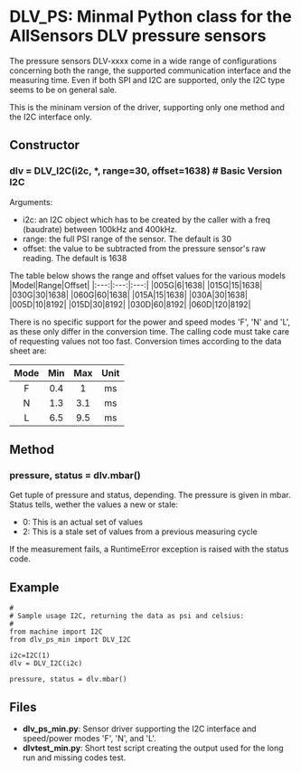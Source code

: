 # DLV_PS: Minmal Python class for the AllSensors DLV pressure sensors

The pressure sensors DLV-xxxx come in a wide range of configurations concerning
both the range, the supported communication interface and the measuring time.
Even if both SPI and I2C are supported, only the I2C type seems to be on general sale.

This is the mininam version of the driver, supporting only one method and
the I2C interface only.
## **Constructor**

### **dlv = DLV_I2C(i2c, \*, range=30, offset=1638) # Basic Version I2C**

Arguments: 

- i2c: an I2C object which has to be created by the caller with a freq (baudrate) between 100kHz and 400kHz. 
- range: the full PSI range of the sensor. The default is 30
- offset: the value to be subtracted from the pressure sensor's raw reading. The default is 1638

The table below shows the range and offset values for the various models
|Model|Range|Offset|
|:---:|:---:|:---:|
|005G|6|1638|
|015G|15|1638|
|030G|30|1638|
|060G|60|1638|
|015A|15|1638|
|030A|30|1638|
|005D|10|8192|
|015D|30|8192|
|030D|60|8192|
|060D|120|8192|  

There is no specific support for the power and speed modes 'F', 'N' and 'L',
as these only differ in the conversion time. The calling code must take care
of requesting values not too fast. Conversion times according to the data sheet are:

|Mode|Min|Max|Unit|
|:---:|:---:|:---:|:---:|
|F|0.4|1|ms|
|N|1.3|3.1|ms|
|L|6.5|9.5|ms|  


## **Method**

### **pressure, status = dlv.mbar()**

Get tuple of pressure and status, depending. The pressure is given in mbar. Status tells,
wether the values a new or stale:

- 0: This is an actual set of values
- 2: This is a stale set of values from a previous measuring cycle

If the measurement fails, a RuntimeError exception is raised with the status code. 

## **Example**

```
#
# Sample usage I2C, returning the data as psi and celsius:
#
from machine import I2C
from dlv_ps_min import DLV_I2C

i2c=I2C(1)
dlv = DLV_I2C(i2c)

pressure, status = dlv.mbar()
```


## **Files**

- **dlv_ps_min.py**: Sensor driver supporting the I2C interface and speed/power modes 'F', 'N', and 'L'.
- **dlvtest_min.py**: Short test script creating the output used for the long run and missing codes test.
